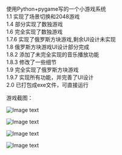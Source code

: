 使用Python+pygame写的一个小游戏系统  
1.1 实现了场景切换和2048游戏  
1.4 部分实现了数独游戏  
1.6 完全实现了数独游戏  
1.7.6 实现了俄罗斯方块游戏,剩余UI设计未实现  
1.8 俄罗斯方块游戏UI设计部分完成  
1.8.2 添加了未完全实现的音乐播放功能  
1.8.3 修改了一些细节  
1.9 完全实现了俄罗斯方块游戏  
1.9.7 实现所有功能，并完善了UI设计  
2.0 已打包成exe文件，可直接运行  


游戏截图： 

![Image text](https://github.com/SukiHatsukiYura/PythonGameSystem/tree/main/img/bg.jpg)  

![Image text](https://github.com/SukiHatsukiYura/PythonGameSystem/tree/main/img/2048.jpg) 

![Image text](https://github.com/SukiHatsukiYura/PythonGameSystem/tree/main/img/sudoku.jpg) 

![Image text](https://github.com/SukiHatsukiYura/PythonGameSystem/tree/main/img/tetris.jpg) 
